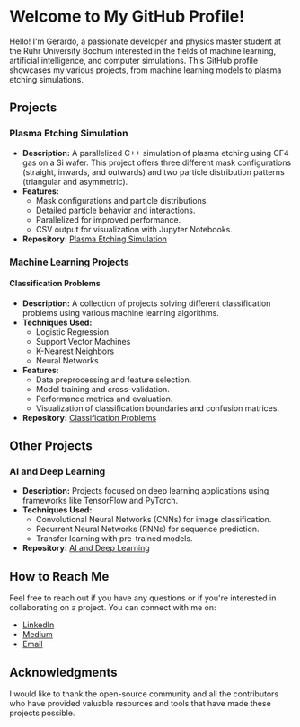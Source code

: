 # Welcome to My GitHub Profile!

Hello! I'm Gerardo, a passionate developer and physics master student at the Ruhr University Bochum interested in the fields of machine learning, artificial intelligence, and computer simulations. This GitHub profile showcases my various projects, from machine learning models to plasma etching simulations.

## Projects

### Plasma Etching Simulation

- **Description:** A parallelized C++ simulation of plasma etching using CF4 gas on a Si wafer. This project offers three different mask configurations (straight, inwards, and outwards) and two particle distribution patterns (triangular and asymmetric).
- **Features:**
  - Mask configurations and particle distributions.
  - Detailed particle behavior and interactions.
  - Parallelized for improved performance.
  - CSV output for visualization with Jupyter Notebooks.
- **Repository:** [Plasma Etching Simulation](https://github.com/GegAll/plasma-etching-simulation)

### Machine Learning Projects

#### Classification Problems

- **Description:** A collection of projects solving different classification problems using various machine learning algorithms.
- **Techniques Used:**
  - Logistic Regression
  - Support Vector Machines
  - K-Nearest Neighbors
  - Neural Networks
- **Features:**
  - Data preprocessing and feature selection.
  - Model training and cross-validation.
  - Performance metrics and evaluation.
  - Visualization of classification boundaries and confusion matrices.
- **Repository:** [Classification Problems](https://github.com/GegAll/Titanic-Survival-Classifier)

## Other Projects

### AI and Deep Learning

- **Description:** Projects focused on deep learning applications using frameworks like TensorFlow and PyTorch.
- **Techniques Used:**
  - Convolutional Neural Networks (CNNs) for image classification.
  - Recurrent Neural Networks (RNNs) for sequence prediction.
  - Transfer learning with pre-trained models.
- **Repository:** [AI and Deep Learning](https://github.com/GegAll/academic-success-classification)

## How to Reach Me

Feel free to reach out if you have any questions or if you're interested in collaborating on a project. You can connect with me on:

- [LinkedIn](https://www.linkedin.com/in/gerardo-gutierrez-alvarez-04103b2b1/)
- [Medium](https://medium.com/@gelingutz)
- [Email](gelingutz@gmail.com)

## Acknowledgments

I would like to thank the open-source community and all the contributors who have provided valuable resources and tools that have made these projects possible.


<!---
GegAll/GegAll is a ✨ special ✨ repository because its `README.md` (this file) appears on your GitHub profile.
You can click the Preview link to take a look at your changes.
--->
